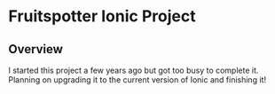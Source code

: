# Fruitspotter Ionic Project

## Overview
I started this project a few years ago but got too busy to complete it.  Planning on upgrading it to the current version of Ionic and finishing it!